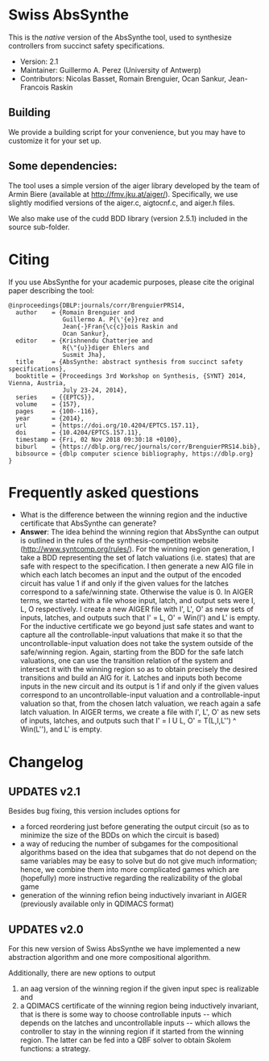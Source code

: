 # Swiss AbsSynthe
This is the _native_ version of the AbsSynthe tool, used to
synthesize controllers from succinct safety specifications.

* Version: 2.1
* Maintainer: Guillermo A. Perez (University of Antwerp)
* Contributors: Nicolas Basset, Romain Brenguier, Ocan Sankur, Jean-Francois Raskin 

## Building
We provide a building script for your convenience, but you may have to
customize it for your set up.

## Some dependencies:
The tool uses a simple version of the aiger library developed by the team of
Armin Biere (available at http://fmv.jku.at/aiger/). Specifically, we use
slightly modified versions of the aiger.c, aigtocnf.c, and aiger.h files.

We also make use of the cudd BDD library (version 2.5.1) included in the source
sub-folder.

# Citing

If you use AbsSynthe for your academic purposes, please cite the original
paper describing the tool:
```
@inproceedings{DBLP:journals/corr/BrenguierPRS14,
  author    = {Romain Brenguier and
               Guillermo A. P{\'{e}}rez and
               Jean{-}Fran{\c{c}}ois Raskin and
               Ocan Sankur},
  editor    = {Krishnendu Chatterjee and
               R{\"{u}}diger Ehlers and
               Susmit Jha},
  title     = {AbsSynthe: abstract synthesis from succinct safety specifications},
  booktitle = {Proceedings 3rd Workshop on Synthesis, {SYNT} 2014, Vienna, Austria,
               July 23-24, 2014},
  series    = {{EPTCS}},
  volume    = {157},
  pages     = {100--116},
  year      = {2014},
  url       = {https://doi.org/10.4204/EPTCS.157.11},
  doi       = {10.4204/EPTCS.157.11},
  timestamp = {Fri, 02 Nov 2018 09:30:18 +0100},
  biburl    = {https://dblp.org/rec/journals/corr/BrenguierPRS14.bib},
  bibsource = {dblp computer science bibliography, https://dblp.org}
}
```

# Frequently asked questions
* What is the difference between the winning region and the inductive certificate that
  AbsSynthe can generate?
* **Answer**: The idea behind the winning region that AbsSynthe can output is outlined in the rules of the synthesis-competition website (http://www.syntcomp.org/rules/).
For the winning region generation, I take a BDD representing the set of latch valuations (i.e. states) that are safe with respect to the specification. I then generate a new AIG file in which each latch becomes an input and the output of the encoded circuit has value 1 if and only if the given values for the latches correspond to a safe/winning state. Otherwise the value is 0. In AIGER terms, we started with a file whose input, latch, and output sets were I, L, O respectively. I create a new AIGER file with I', L', O' as new sets of inputs, latches, and outputs such that I' = L, O' = Win(I') and L' is empty.
For the inductive certificate we go beyond just safe states and want to capture all the controllable-input valuations that make it so that the uncontrollable-input valuation does not take the system outside of the safe/winning region. Again, starting from the BDD for the safe latch valuations, one can use the transition relation of the system and intersect it with the winning region so as to obtain precisely the desired transitions and build an AIG for it. Latches and inputs both become inputs in the new circuit and its output is 1 if and only if the given values correspond to an uncontrollable-input valuation and a controllable-input valuation so that, from the chosen latch valuation, we reach again a safe latch valuation. In AIGER terms, we create a file with I', L', O' as new sets of inputs, latches, and outputs such that I' = I U L, O' = T(L,I,L'') ^ Win(L''), and L' is empty.

# Changelog

## UPDATES v2.1
Besides bug fixing, this version includes options for
* a forced reordering just before generating the output circuit (so as
  to minimize the size of the BDDs on which the circuit is based)
* a way of reducing the number of subgames for the compositional algorithms
  based on the idea that subgames that do not depend on the same variables
  may be easy to solve but do not give much information; hence, we combine
  them into more complicated games which are (hopefully) more instructive
  regarding the realizability of the global game
* generation of the winning refion being inductively invariant in AIGER
  (previously available only in QDIMACS format)

## UPDATES v2.0
For this new version of Swiss AbsSynthe we have implemented a new abstraction
algorithm and one more compositional algorithm.

Additionally, there are new options to output
1. an aag version of the winning region if the given input spec is realizable
   and 
2. a QDIMACS certificate of the winning region being inductively invariant,
   that is there is some way to choose controllable inputs -- which depends on
   the latches and uncontrollable inputs -- which allows the controller to
   stay in the winning region if it started from the winning region. The
   latter can be fed into a QBF solver to obtain Skolem functions: a strategy.
